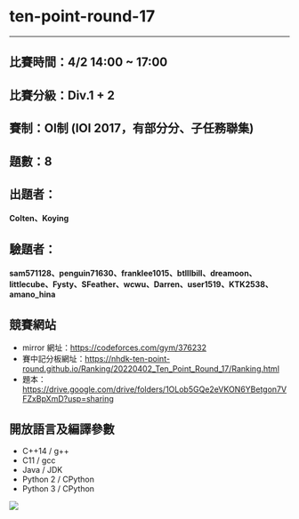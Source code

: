 # ten-point-round-17
---

## 比賽時間：4/2 14:00 ~ 17:00

## 比賽分級：Div.1 + 2

## 賽制：OI制 (IOI 2017，有部分分、子任務聯集)

## 題數：8

## 出題者：
#### Colten、Koying

## 驗題者：
#### sam571128、penguin71630、franklee1015、btlllbill、dreamoon、littlecube、Fysty、SFeather、wcwu、Darren、user1519、KTK2538、amano_hina

## 競賽網站
-  mirror 網址：https://codeforces.com/gym/376232
-  賽中記分板網址：https://nhdk-ten-point-round.github.io/Ranking/20220402_Ten_Point_Round_17/Ranking.html
-  題本：https://drive.google.com/drive/folders/1OLob5GQe2eVKON6YBetgon7VFZxBpXmD?usp=sharing
## 開放語言及編譯參數

- C++14 / g+\+
- C11 / gcc
- Java / JDK
- Python 2 / CPython
- Python 3 / CPython

![](https://i.imgur.com/wUTLk3r.png)
